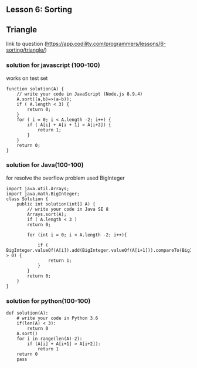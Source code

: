 ## Lesson 6: Sorting
## Triangle
link to question (https://app.codility.com/programmers/lessons/6-sorting/triangle/)

### solution for javascript (100-100)
works on test set
```
function solution(A) {
    // write your code in JavaScript (Node.js 8.9.4)
    A.sort((a,b)=>(a-b));
    if ( A.length < 3) {
        return 0;
    }
    for ( i = 0; i < A.length -2; i++) {
        if ( A[i] + A[i + 1] > A[i+2]) {
            return 1;
        }
    }
    return 0;
}

```

### solution for Java(100-100)
for resolve the overflow problem used BigInteger
```
import java.util.Arrays;
import java.math.BigInteger;
class Solution {
    public int solution(int[] A) {
        // write your code in Java SE 8
        Arrays.sort(A);
        if ( A.length < 3 ) 
        return 0;
        
        for (int i = 0; i < A.length -2; i++){
            
            if ( BigInteger.valueOf(A[i]).add(BigInteger.valueOf(A[i+1])).compareTo(BigInteger.valueOf(A[i+2])) > 0) {
                return 1;
            }
        }
        return 0;
    }
}
```

### solution for python(100-100)
```
def solution(A):
    # write your code in Python 3.6
    if(len(A) < 3):
        return 0
    A.sort()
    for i in range(len(A)-2):
        if (A[i] + A[i+1] > A[i+2]):
            return 1
    return 0
    pass
    
```
